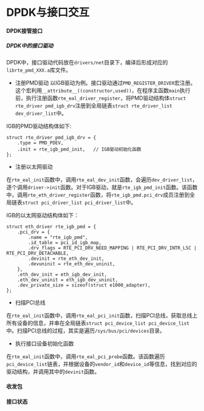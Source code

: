 # DPDK与接口交互

#### DPDK接管接口

##### DPDK中的接口驱动

DPDK中，接口驱动代码放在`drivers/net`目录下，编译后形成对应的`librte_pmd_XXX.a`库文件。

+ 注册PMD驱动
以IGB驱动为例。接口驱动通过`PMD_REGISTER_DRIVER`宏注册。这个宏利用`__attribute__((constructor,used))`，在程序主函数`main`执行前，执行注册函数`rte_eal_driver_register`，将PMD驱动结构体`struct rte_driver pmd_igb_drv`注册到全局链表`struct rte_driver_list dev_driver_list`中。

IGB的PMD驱动结构体如下:
```
struct rte_driver pmd_igb_drv = {
	.type = PMD_PDEV,
	.init = rte_igb_pmd_init,	// IGB驱动初始化函数
};
```

+ 注册以太网驱动

在`rte_eal_init`函数中，调用`rte_eal_dev_init`函数，会遍历`dev_driver_list`，逐个调用`driver->init`函数。对于IGB驱动，就是`rte_igb_pmd_init`函数。该函数中，调用`rte_eth_driver_register`函数，将`rte_igb_pmd.pci_drv`成员注册到全局链表`struct pci_driver_list pci_driver_list`中。

IGB的以太网驱动结构体如下：
```
struct eth_driver rte_igb_pmd = {
	.pci_drv = {
		.name = "rte_igb_pmd",
		.id_table = pci_id_igb_map,
		.drv_flags = RTE_PCI_DRV_NEED_MAPPING | RTE_PCI_DRV_INTR_LSC | RTE_PCI_DRV_DETACHABLE,
		.devinit = rte_eth_dev_init, 
		.devuninit = rte_eth_dev_uninit,
	},
	.eth_dev_init = eth_igb_dev_init,
	.eth_dev_uninit = eth_igb_dev_uninit,
	.dev_private_size = sizeof(struct e1000_adapter),
};
```

+ 扫描PCI总线

在`rte_eal_init`函数中，调用`rte_eal_pci_init`函数，扫描PCI总线，获取总线上所有设备的信息，并串在全局链表`struct pci_device_list pci_device_list`中。扫描PCI总线的过程，其实是遍历`/sys/bus/pci/devices`目录。

+ 执行接口设备初始化函数

在`rte_eal_init`函数中，调用`rte_eal_pci_probe`函数。该函数遍历`pci_device_list`链表，并根据设备的`vendor_id`和`device_id`等信息，找到对应的驱动结构，并调用其中的`devinit`函数。

#### 收发包

#### 接口状态


